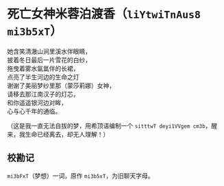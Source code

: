 # 死亡女神米蓉泊渡香（``liYtwiTnAus8 mi3b5xT``）

她含笑清澈山涧里溪水伴眼睛，  
披着冬日最后一片雪花的白纱，  
拖曳着雾水氤氲伴的长裙，  
点亮了半生河边的生命之灯  
谢谢了美丽梦纱里那（蒙莎莉娜）女神，  
请移去那江南汉子的灯芯，  
和你遥遥银河边对眸，  
心与心千年的通临。

（这是我一直无法自拔的梦，用希顶语编制一个 `sitttwT deyi1VVgem cm3b`，醒来，我生命已经离去，却无人理解！）

## 校勘记
`mi3bFxT`（梦想）一词，原作 `mi3b5xT`，为旧聊天字母。

